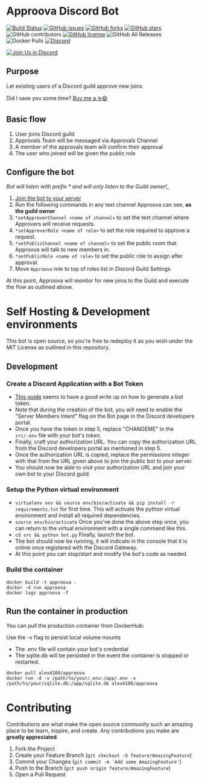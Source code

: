 # Approova Discord Bot

[![Build Status](https://travis-ci.com/alex4108/Approova.svg?branch=master)](https://travis-ci.com/alex4108/Approova)
[![GitHub issues](https://img.shields.io/github/issues/alex4108/Approova)](https://github.com/alex4108/Approova/issues)
[![GitHub forks](https://img.shields.io/github/forks/alex4108/Approova)](https://github.com/alex4108/Approova/network)
[![GitHub stars](https://img.shields.io/github/stars/alex4108/Approova)](https://github.com/alex4108/Approova/stargazers)
![GitHub contributors](https://img.shields.io/github/contributors/alex4108/Approova)
[![GitHub license](https://img.shields.io/github/license/alex4108/Approova)](https://github.com/alex4108/Approova/blob/master/LICENSE)
![GitHub All Releases](https://img.shields.io/github/downloads/alex4108/Approova/total)
![Docker Pulls](https://img.shields.io/docker/pulls/alex4108/approova)
[![Discord](https://img.shields.io/discord/742969076623605830)](https://discord.gg/FpDjFEQ)

[![Join Us in Discord](https://user-images.githubusercontent.com/7796475/89976812-2628c080-dc2f-11ea-92a1-fe87b6a9cf92.jpg)](https://discord.gg/FpDjFEQ)
## Purpose

Let existing users of a Discord guild approve new joins

Did I save you some time?  [Buy me a :coffee::smile:](https://venmo.com/alex-schittko)

## Basic flow

1. User joins Discord guild
1. Approvals Team will be messaged via Approvals Channel
1. A member of the approvals team will confirm their approval
1. The user who joined will be given the public role

## Configure the bot

_Bot will listen with prefix * and will only listen to the Guild owner!__

1. [Join the bot to your server](https://discord.com/api/oauth2/authorize?client_id=743249218491121695&permissions=268635200&scope=bot)
1. Run the following commands in any text channel Approova can see, **as the guild owner**
1. `*setApproverChannel <name of channel>` to set the text channel where Approvers will receive requests.
1. `*setApproverRole <name of role>` to set the role required to approve a request.
1. `*setPublicChannel <name of channel>` to set the public room that Approova will talk to new members in.
1. `*setPublicRole <name of role>` to set the public role to assign after approval.
1. Move `Approova` role to top of roles list in Discord Guild Settings

At this point, Approova will monitor for new joins to the Guild and execute the flow as outlined above.

# Self Hosting & Development environments

This bot is open source, so you're free to redeploy it as you wish under the MIT License as outlined in this repository.

## Development

### Create a Discord Application with a Bot Token

* [This guide](https://www.writebots.com/discord-bot-token/) seems to have a good write up on how to generate a bot token.
* Note that during the creation of the bot, you will need to enable the "Server Members Intent" flag on the Bot page in the Discord developers portal.
* Once you have the token in step 5, replace "CHANGEME" in the `src/.env` file with your bot's token.
* Finally, craft your authorization URL.  You can copy the authorization URL from the Discord developers portal as mentioned in step 5.  
* Once the authorization URL is copied, replace the permissions integer with that from the URL given above to join the public bot to your server.
* You should now be able to visit your authorization URL and join your own bot to your Discord guild.

### Setup the Python virtual environment

* `virtualenv env && source env/bin/activate && pip install -r requirements.txt` for first time.  This will activate the python virtual environment and install all required dependencies.
* `source env/bin/activate` Once you've done the above step once, you can return to the virtual environment with a single command like this.
* `cd src && python bot.py` Finally, launch the bot.
* The bot should now be running, it will indicate in the console that it is online once registered with the Discord Gateway.  
* At this point you can stop/start and modify the bot's code as needed.

### Build the container

```
docker build -t approova .
docker -d run approova
docker logs approova -f
```

## Run the container in production

You can pull the production container from DockerHub:

Use the -v flag to persist local volume mounts

* The .env file will contain your bot's credential
* The sqlite.db will be persisted in the event the container is stopped or restarted.

```
docker pull alex4108/approova 
docker run -d -v /path/to/your/.env:/app/.env -v /path/to/your/sqlite.db:/app/sqlite.db alex4108/approova 
```

# Contributing

Contributions are what make the open source community such an amazing place to be learn, inspire, and create. Any contributions you make are **greatly appreciated**.

1. Fork the Project
2. Create your Feature Branch (`git checkout -b feature/AmazingFeature`)
3. Commit your Changes (`git commit -m 'Add some AmazingFeature'`)
4. Push to the Branch (`git push origin feature/AmazingFeature`)
5. Open a Pull Request
